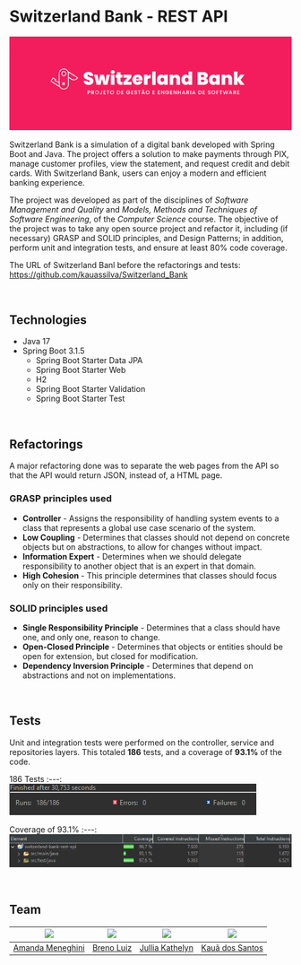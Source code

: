 # Switzerland Bank - REST API

![banner](src/main/resources/static/images/banner.png)

Switzerland Bank is a simulation of a digital bank developed with Spring Boot and Java. The project offers a solution to make payments through PIX, manage customer profiles, view the statement, and request credit and debit cards. With Switzerland Bank, users can enjoy a modern and efficient banking experience.

The project was developed as part of the disciplines of *Software Management and Quality* and *Models, Methods and Techniques of Software Engineering*, of the *Computer Science* course. The objective of the project was to take any open source project and refactor it, including (if necessary) GRASP and SOLID principles, and Design Patterns; in addition, perform unit and integration tests, and ensure at least 80% code coverage.

The URL of Switzerland Banl before the refactorings and tests: https://github.com/kauassilva/Switzerland_Bank

<br>

## Technologies

- Java 17
- Spring Boot 3.1.5
  - Spring Boot Starter Data JPA
  - Spring Boot Starter Web
  - H2
  - Spring Boot Starter Validation
  - Spring Boot Starter Test

<br>

## Refactorings

A major refactoring done was to separate the web pages from the API so that the API would return JSON, instead of, a HTML page.

### GRASP principles used

- **Controller** - Assigns the responsibility of handling system events to a class that represents a global use case scenario of the system.
- **Low Coupling** - Determines that classes should not depend on concrete objects but on abstractions, to allow for changes without impact.
- **Information Expert** - Determines when we should delegate responsibility to another object that is an expert in that domain.
- **High Cohesion** - This principle determines that classes should focus only on their responsibility.

### SOLID principles used

- **Single Responsibility Principle** - Determines that a class should have one, and only one, reason to change.
- **Open-Closed Principle** - Determines that objects or entities should be open for extension, but closed for modification.
- **Dependency Inversion Principle** - Determines that depend on abstractions and not on implementations.

<br>

## Tests

Unit and integration tests were performed on the controller, service and repositories layers. This totaled **186** tests, and a coverage of **93.1%** of the code.

186 Tests
:---:
![186 tests](src/main/resources/static/images/junit.png)

Coverage of 93.1%
:---:
![coverage](src/main/resources/static/images/coverage.png)

<br>

## Team

<img src="https://avatars.githubusercontent.com/u/126250269?v=4" width="128px"> | <img src="https://avatars.githubusercontent.com/u/127995612?v=4" width="128px"> | <img src="https://avatars.githubusercontent.com/u/137806375?v=4" width="128px"> | <img src="https://avatars.githubusercontent.com/u/65837027?v=4" width="128px">
:---: | :---: | :---: | :---:
[Amanda Meneghini](https://github.com/AmandaMeneghini) | [Breno Luiz](https://github.com/BrenoLuiz19) | [Jullia Kathelyn](https://github.com/julliakathelyn) | [Kauã dos Santos](https://github.com/kauassilva)
